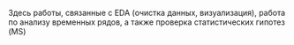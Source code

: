 Здесь работы, связанные с EDA (очистка данных, визуализация), работа по анализу временных рядов, а также проверка статистических гипотез (MS)

